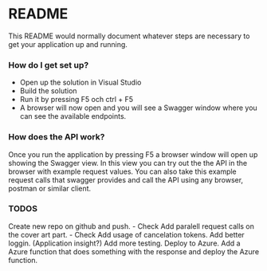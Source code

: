 # README #

This README would normally document whatever steps are necessary to get your application up and running.


### How do I get set up? ###

* Open up the solution in Visual Studio
* Build the solution
* Run it by pressing F5 och ctrl + F5
* A browser will now open and you will see a Swagger window where you can see the available endpoints.

### How does the API work? ###

Once you run the application by pressing F5 a browser window will open up showing the Swagger view.
In this view you can try out the the API in the browser with example request values.
You can also take this example request calls that swagger provides and call the API using any browser, postman or similar client.



### TODOS ###
Create new repo on github and push. - Check
Add paralell request calls on the cover art part. - Check
Add usage of cancelation tokens.
Add better loggin. (Application insight?)
Add more testing.
Deploy to Azure.
Add a Azure function that does something with the response and deploy the Azure function.

